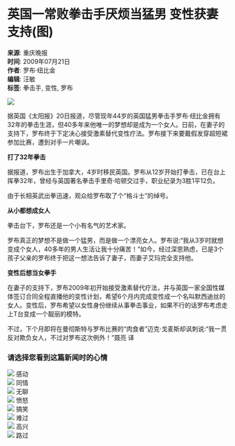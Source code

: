 # 英国一常败拳击手厌烦当猛男 变性获妻支持(图)

**来源**: 重庆晚报  
**时间**: 2009年07月21日  
**作者**: 罗布·纽比金  
**编辑**: 汪敏  
**标签**: 拳击手, 变性, 罗布

![](http://img.ifeng.com/hres/200907/21/03/ef420ca43bc2da2ae51494aa9a8285cb.jpg)

据英国《太阳报》20日报道，尽管现年44岁的英国猛男拳击手罗布·纽比金拥有32年的拳击生涯，但40多年来他唯一的梦想却是成为一个女人。日前，在妻子的支持下，罗布终于下定决心接受激素替代变性疗法。罗布接下来要戴假发穿超短裙参加比赛，遭到对手一片嘲讽。

**打了32年拳击**

据报道，罗布出生于加拿大，4岁时移民英国。罗布从12岁开始打拳击，已在台上挥拳32年，曾经与英国著名拳击手里奇·哈顿交过手，职业纪录为3胜1平12负。

由于长相英武出拳迅速，观众给罗布取了个“格斗士”的绰号。

**从小都想成女人**

拳击台下，罗布还是一个小有名气的艺术家。

罗布真正的梦想不是做一个猛男，而是做一个漂亮女人。罗布说:“我从3岁时就想变成个女人，40多年的男人生活让我十分痛苦！”如今，经过深思熟虑，已是3个孩子父亲的罗布终于把这一想法告诉了妻子，而妻子艾玛完全支持他。

**变性后想当女拳手**

在妻子的支持下，罗布2009年初开始接受激素替代疗法，并与英国一家全国性媒体签订合同全程直播他的变性计划，希望6个月内完成变性成一个名叫默西迪丝的女人。变性后，罗布希望以女性身份继续从事拳击事业，如果不行的话罗布考虑走上T台变成一个靓丽的模特。

不过，下个月即将在曼彻斯特与罗布比赛的“肉食者”迈克·戈麦斯却讽刺说:“我一贯反对欺负女人，不过对罗布这次例外！”聂亮 译

### 请选择您看到这篇新闻时的心情

![](http://img.ifeng.com/tres/appres/images/mood/motion_01.gif) 感动  
![](http://img.ifeng.com/tres/appres/images/mood/motion_02.gif) 同情  
![](http://img.ifeng.com/tres/appres/images/mood/motion_03.gif) 无聊  
![](http://img.ifeng.com/tres/appres/images/mood/motion_04.gif) 愤怒  
![](http://img.ifeng.com/tres/appres/images/mood/motion_05.gif) 搞笑  
![](http://img.ifeng.com/tres/appres/images/mood/motion_06.gif) 难过  
![](http://img.ifeng.com/tres/appres/images/mood/motion_07.gif) 高兴  
![](http://img.ifeng.com/tres/appres/images/mood/motion_08.gif) 路过